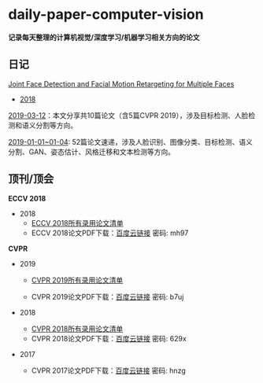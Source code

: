 # daily-paper-computer-vision
**记录每天整理的计算机视觉/深度学习/机器学习相关方向的论文**

## 日记
[Joint Face Detection and Facial Motion Retargeting for Multiple Faces](https://arxiv.org/abs/1902.10744)

- [2018](2018-Paper.md)

[2019-03-12](2019/03/12.md)：本文分享共10篇论文（含5篇CVPR 2019），涉及目标检测、人脸检测和语义分割等方向。

[2019-01-01~01-04](2019/01/01-04.md): 52篇论文速递，涉及人脸识别、图像分类、目标检测、语义分割、GAN、姿态估计、风格迁移和文本检测等方向。

## 顶刊/顶会

**ECCV 2018**

- 2018
  - [ECCV 2018所有录用论文清单](http://openaccess.thecvf.com/ECCV2018.py) 
  - ECCV 2018论文PDF下载：[百度云链接](https://pan.baidu.com/s/1Mg0Kw9bepUK6_vqqVSOjNQ)   密码: mh97

**CVPR**

- 2019

  - [CVPR 2019所有录用论文清单](<http://openaccess.thecvf.com/CVPR2019.py>) 

  - CVPR 2019论文PDF下载：[百度云链接](https://pan.baidu.com/s/1WMOU3JgeKsYA0YCeW09uHw ) 密码: b7uj

- 2018

  - [CVPR 2018所有录用论文清单](2018/cvpr2018-paper-list.csv) 
  - CVPR 2018论文PDF下载：[百度云链接](https://pan.baidu.com/s/1-J_TvahNVxJAsQJwP3WAOw)   密码: 629x

- 2017

  - CVPR 2017论文PDF下载：[百度云链接](https://pan.baidu.com/s/1RP1wQBFxs8BT0KBLiukxBw)   密码: hnzg

